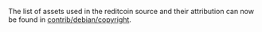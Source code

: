 The list of assets used in the reditcoin source and their attribution can now be found in [contrib/debian/copyright](../contrib/debian/copyright).
